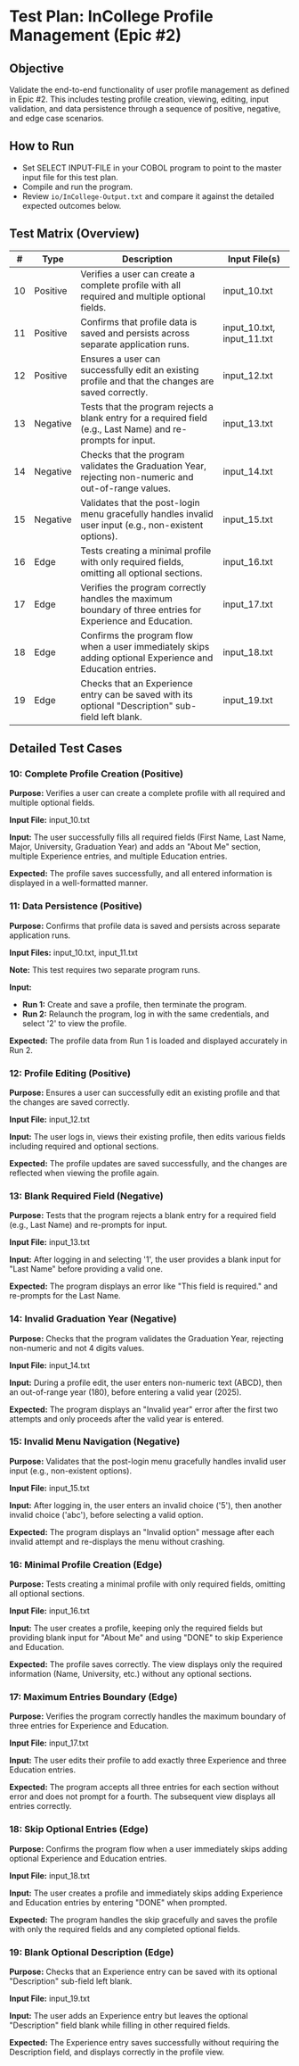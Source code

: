 # Test Plan: InCollege Profile Management (Epic #2)

## Objective
Validate the end-to-end functionality of user profile management as defined in Epic #2. This includes testing profile creation, viewing, editing, input validation, and data persistence through a sequence of positive, negative, and edge case scenarios.

## How to Run
- Set SELECT INPUT-FILE in your COBOL program to point to the master input file for this test plan.
- Compile and run the program.
- Review `io/InCollege-Output.txt` and compare it against the detailed expected outcomes below.

## Test Matrix (Overview)

| # | Type | Description | Input File(s) |
|---------|------|-------------|---------------|
| 10 | Positive | Verifies a user can create a complete profile with all required and multiple optional fields. | input_10.txt |
| 11 | Positive | Confirms that profile data is saved and persists across separate application runs. | input_10.txt, input_11.txt |
| 12 | Positive | Ensures a user can successfully edit an existing profile and that the changes are saved correctly. | input_12.txt |
| 13 | Negative | Tests that the program rejects a blank entry for a required field (e.g., Last Name) and re-prompts for input. | input_13.txt |
| 14 | Negative | Checks that the program validates the Graduation Year, rejecting non-numeric and out-of-range values. | input_14.txt |
| 15 | Negative | Validates that the post-login menu gracefully handles invalid user input (e.g., non-existent options). | input_15.txt |
| 16 | Edge | Tests creating a minimal profile with only required fields, omitting all optional sections. | input_16.txt |
| 17 | Edge | Verifies the program correctly handles the maximum boundary of three entries for Experience and Education. | input_17.txt |
| 18 | Edge | Confirms the program flow when a user immediately skips adding optional Experience and Education entries. | input_18.txt |
| 19 | Edge | Checks that an Experience entry can be saved with its optional "Description" sub-field left blank. | input_19.txt |

## Detailed Test Cases

### 10: Complete Profile Creation (Positive)

**Purpose:** Verifies a user can create a complete profile with all required and multiple optional fields.

**Input File:**  input_10.txt

**Input:** The user successfully fills all required fields (First Name, Last Name, Major, University, Graduation Year) and adds an "About Me" section, multiple Experience entries, and multiple Education entries.

**Expected:** The profile saves successfully, and all entered information is displayed in a well-formatted manner.

### 11: Data Persistence (Positive)

**Purpose:** Confirms that profile data is saved and persists across separate application runs.

**Input Files:**  input_10.txt, input_11.txt

**Note:** This test requires two separate program runs.

**Input:**
- **Run 1:** Create and save a profile, then terminate the program.
- **Run 2:** Relaunch the program, log in with the same credentials, and select '2' to view the profile.

**Expected:** The profile data from Run 1 is loaded and displayed accurately in Run 2.

### 12: Profile Editing (Positive)

**Purpose:** Ensures a user can successfully edit an existing profile and that the changes are saved correctly.

**Input File:** input_12.txt

**Input:** The user logs in, views their existing profile, then edits various fields including required and optional sections.

**Expected:** The profile updates are saved successfully, and the changes are reflected when viewing the profile again.

### 13: Blank Required Field (Negative)

**Purpose:** Tests that the program rejects a blank entry for a required field (e.g., Last Name) and re-prompts for input.

**Input File:** input_13.txt

**Input:** After logging in and selecting '1', the user provides a blank input for "Last Name" before providing a valid one.

**Expected:** The program displays an error like "This field is required." and re-prompts for the Last Name.

### 14: Invalid Graduation Year (Negative)

**Purpose:** Checks that the program validates the Graduation Year, rejecting non-numeric and not 4 digits values.

**Input File:** input_14.txt

**Input:** During a profile edit, the user enters non-numeric text (ABCD), then an out-of-range year (180), before entering a valid year (2025).

**Expected:** The program displays an "Invalid year" error after the first two attempts and only proceeds after the valid year is entered.

### 15: Invalid Menu Navigation (Negative)

**Purpose:** Validates that the post-login menu gracefully handles invalid user input (e.g., non-existent options).

**Input File:** input_15.txt

**Input:** After logging in, the user enters an invalid choice ('5'), then another invalid choice ('abc'), before selecting a valid option.

**Expected:** The program displays an "Invalid option" message after each invalid attempt and re-displays the menu without crashing.

### 16: Minimal Profile Creation (Edge)

**Purpose:** Tests creating a minimal profile with only required fields, omitting all optional sections.

**Input File:** input_16.txt

**Input:** The user creates a profile, keeping only the required fields but providing blank input for "About Me" and using "DONE" to skip Experience and Education.

**Expected:** The profile saves correctly. The view displays only the required information (Name, University, etc.) without any optional sections.

### 17: Maximum Entries Boundary (Edge)

**Purpose:** Verifies the program correctly handles the maximum boundary of three entries for Experience and Education.

**Input File:** input_17.txt

**Input:** The user edits their profile to add exactly three Experience and three Education entries.

**Expected:** The program accepts all three entries for each section without error and does not prompt for a fourth. The subsequent view displays all entries correctly.

### 18: Skip Optional Entries (Edge)

**Purpose:** Confirms the program flow when a user immediately skips adding optional Experience and Education entries.

**Input File:** input_18.txt

**Input:** The user creates a profile and immediately skips adding Experience and Education entries by entering "DONE" when prompted.

**Expected:** The program handles the skip gracefully and saves the profile with only the required fields and any completed optional fields.

### 19: Blank Optional Description (Edge)

**Purpose:** Checks that an Experience entry can be saved with its optional "Description" sub-field left blank.

**Input File:** input_19.txt

**Input:** The user adds an Experience entry but leaves the optional "Description" field blank while filling in other required fields.

**Expected:** The Experience entry saves successfully without requiring the Description field, and displays correctly in the profile view.